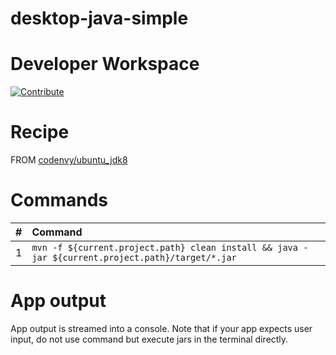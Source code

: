 # desktop-java-simple

# Developer Workspace

[![Contribute](http://beta.codenvy.com/factory/resources/codenvy-contribute.svg)](http://beta.codenvy.com/f?id=omriatu352kkthua)

# Recipe

FROM [codenvy/ubuntu_jdk8](https://hub.docker.com/r/codenvy/ubuntu_jdk8/)

# Commands

| #       | Command           | 
| :------------- |:------------- |
| 1      | `mvn -f ${current.project.path} clean install && java -jar ${current.project.path}/target/*.jar` |

# App output

App output is streamed into a console. Note that if your app expects user input, do not use command but execute jars in the terminal directly.

